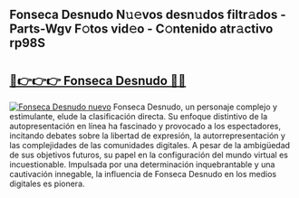## Fonseca Desnudo N𝚞𝚎vos desn𝚞dos filtr𝚊dos - Parts-Wgv F𝚘tos vid𝚎o - C𝚘ntenido atr𝚊ctivo rp98S

# <h2><a href="http://mb8yxj.tromn.icu/?c=Fonseca+Desnudo">🔗👉👉👉 Fonseca Desnudo 🔗🔗</a></h2>

[![Fonseca Desnudo nuevo](https://i.imgur.com/pEAQMta.gif)](http://mb8yxj.tromn.icu/?c=Fonseca+Desnudo)
Fonseca Desnudo, un personaje complejo y estimulante, elude la clasificación directa. Su enfoque distintivo de la autopresentación en línea ha fascinado y provocado a los espectadores, incitando debates sobre la libertad de expresión, la autorrepresentación y las complejidades de las comunidades digitales. A pesar de la ambigüedad de sus objetivos futuros, su papel en la configuración del mundo virtual es incuestionable. Impulsada por una determinación inquebrantable y una cautivación innegable, la influencia de Fonseca Desnudo en los medios digitales es pionera.

